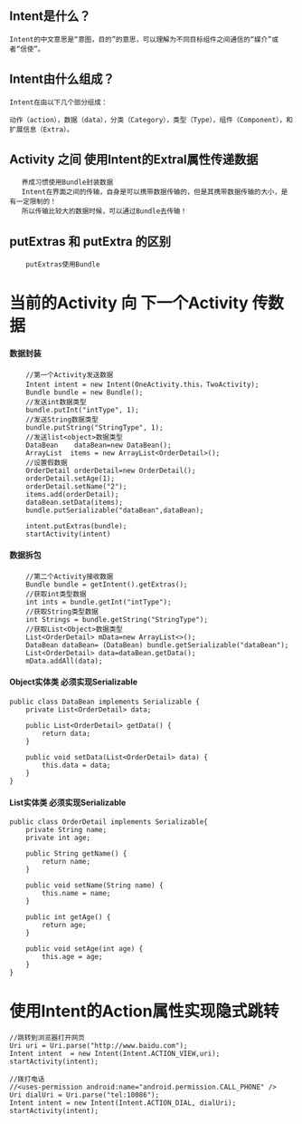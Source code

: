 ## Intent是什么？
    
    Intent的中文意思是“意图，目的”的意思，可以理解为不同目标组件之间通信的“媒介”或者“信使”。
    
## Intent由什么组成？

    Intent在由以下几个部分组成：
    
    动作（action），数据（data），分类（Category），类型（Type），组件（Component），和扩展信息（Extra）。

    
## Activity 之间 使用Intent的Extral属性传递数据
       养成习惯使用Bundle封装数据
       Intent在界面之间的传输，自身是可以携带数据传输的，但是其携带数据传输的大小，是有一定限制的！
       所以传输比较大的数据时候，可以通过Bundle去传输！ 

## putExtras 和 putExtra 的区别

        putExtras使用Bundle

# 当前的Activity 向 下一个Activity 传数据


#### 数据封装

        //第一个Activity发送数据
        Intent intent = new Intent(OneActivity.this，TwoActivity);  
        Bundle bundle = new Bundle();  
        //发送int数据类型
        bundle.putInt("intType", 1);
        //发送String数据类型
        bundle.putString("StringType", 1);
        //发送list<object>数据类型 
        DataBean    dataBean=new DataBean();
        ArrayList  items = new ArrayList<OrderDetail>();
        //设置假数据
        OrderDetail orderDetail=new OrderDetail();
        orderDetail.setAge(1);
        orderDetail.setName("2");
        items.add(orderDetail);
        dataBean.setData(items);
        bundle.putSerializable("dataBean",dataBean);
        
        intent.putExtras(bundle);  
        startActivity(intent)
#### 数据拆包
        //第二个Activity接收数据
        Bundle bundle = getIntent().getExtras();
        //获取int类型数据
        int ints = bundle.getInt("intType");  
        //获取String类型数据
        int Strings = bundle.getString("StringType");
        //获取List<Object>数据类型
        List<OrderDetail> mData=new ArrayList<>();
        DataBean dataBean= (DataBean) bundle.getSerializable("dataBean");
        List<OrderDetail> data=dataBean.getData();
        mData.addAll(data);

#### Object实体类 必须实现Serializable

    public class DataBean implements Serializable {
        private List<OrderDetail> data;

        public List<OrderDetail> getData() {
            return data;
        }

        public void setData(List<OrderDetail> data) {
            this.data = data;
        }
    }
    
#### List实体类 必须实现Serializable

    public class OrderDetail implements Serializable{
        private String name;
        private int age;

        public String getName() {
            return name;
        }

        public void setName(String name) {
            this.name = name;
        }

        public int getAge() {
            return age;
        }

        public void setAge(int age) {
            this.age = age;
        }
    }

# 使用Intent的Action属性实现隐式跳转
    
    //跳转到浏览器打开网页
    Uri uri = Uri.parse("http://www.baidu.com");
    Intent intent  = new Intent(Intent.ACTION_VIEW,uri);
    startActivity(intent);
    
    //拨打电话
    //<uses-permission android:name="android.permission.CALL_PHONE" />
    Uri dialUri = Uri.parse("tel:10086"); 
    Intent intent = new Intent(Intent.ACTION_DIAL, dialUri);
    startActivity(intent);
